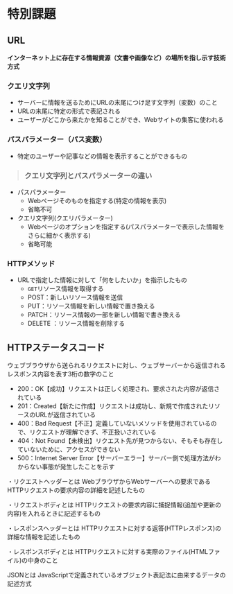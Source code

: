 # 特別課題
## URL
**インターネット上に存在する情報資源（文書や画像など）の場所を指し示す技術方式**
### クエリ文字列
- サーバーに情報を送るためにURLの末尾につけ足す文字列（変数）のこと
- URLの末尾に特定の形式で表記される
- ユーザーがどこから来たかを知ることができ、Webサイトの集客に使われる
### パスパラメーター（パス変数）
- 特定のユーザーや記事などの情報を表示することができるもの
>### クエリ文字列とパスパラメーターの違い
  - パスパラメーター
    - Webページそのものを指定する(特定の情報を表示)
    - 省略不可
  - クエリ文字列(クエリパラメーター)
    - Webページのオプションを指定する(パスパラメーターで表示した情報をさらに細かく表示する)
    - 省略可能
### HTTPメソッド
- URLで指定した情報に対して「何をしたいか」を指示したもの  
  - `GET`リソース情報を取得する
  - POST：新しいリソース情報を送信
  - PUT：リソース情報を新しい情報で置き換える
  - PATCH：リソース情報の一部を新しい情報で書き換える
  - DELETE ：リソース情報を削除する  
## HTTPステータスコード
ウェブブラウザから送られるリクエストに対し、ウェブサーバーから返信されるレスポンス内容を表す3桁の数字のこと
- 200：OK【成功】リクエストは正しく処理され、要求された内容が返信されている
- 201：Created【新たに作成】リクエストは成功し、新規で作成されたリソースのURLが返信されている
- 400：Bad Request【不正】定義していないメソッドを使用されているので、リクエストが理解できず、不正扱いされている
- 404：Not Found【未検出】リクエスト先が見つからない、そもそも存在していないために、アクセスができない
- 500：Internet Server Error【サーバーエラー】サーバー側で処理方法がわからない事態が発生したことを示す

・リクエストヘッダーとは
WebブラウザからWebサーバーへの要求であるHTTPリクエストの要求内容の詳細を記述したもの

・リクエストボディとは
HTTPリクエストの要求内容に捕捉情報(追加や更新の内容)を入れるときに記述するもの

・レスポンスヘッダーとは
HTTPリクエストに対する返答(HTTPレスポンス)の詳細な情報を記述したもの

・レスポンスボディとは
HTTPリクエストに対する実際のファイル(HTMLファイル)の中身のこと

JSONとは
JavaScriptで定義されているオブジェクト表記法に由来するデータの記述方式
